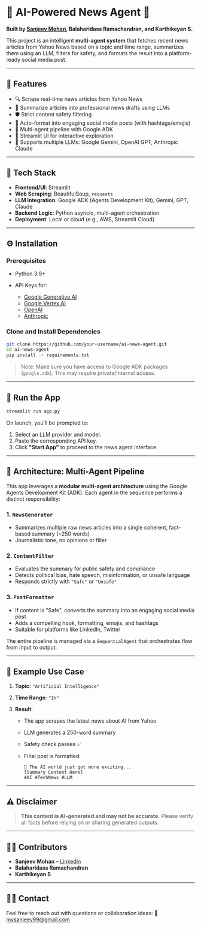 # 📰 AI-Powered News Agent 🚀

**Built by [Sanjeev Mohan](mailto:mysanjeev99@gmail.com), Balaharidass Ramachandran, and Karthikeyan S.**

This project is an intelligent **multi-agent system** that fetches recent news articles from Yahoo News based on a topic and time range, summarizes them using an LLM, filters for safety, and formats the result into a platform-ready social media post.

---

## 📌 Features

* 🔍 Scrape real-time news articles from Yahoo News
* 🤖 Summarize articles into professional news drafts using LLMs
* 🛡️ Strict content safety filtering
* 💬 Auto-format into engaging social media posts (with hashtags/emojis)
* 🧠 Multi-agent pipeline with Google ADK
* 💍 Streamlit UI for interactive exploration
* 🔑 Supports multiple LLMs: Google Gemini, OpenAI GPT, Anthropic Claude

---

## 🧰 Tech Stack

* **Frontend/UI**: Streamlit
* **Web Scraping**: BeautifulSoup, `requests`
* **LLM Integration**: Google ADK (Agents Development Kit), Gemini, GPT, Claude
* **Backend Logic**: Python asyncio, multi-agent orchestration
* **Deployment**: Local or cloud (e.g., AWS, Streamlit Cloud)

---

## ⚙️ Installation

### Prerequisites

* Python 3.9+
* API Keys for:

  * [Google Generative AI](https://makersuite.google.com/app)
  * [Google Vertex AI](https://cloud.google.com/vertex-ai)
  * [OpenAI](https://platform.openai.com)
  * [Anthropic](https://console.anthropic.com/)

### Clone and Install Dependencies

```bash
git clone https://github.com/your-username/ai-news-agent.git
cd ai-news-agent
pip install -r requirements.txt
```

> Note: Make sure you have access to Google ADK packages (`google.adk`). This may require private/internal access.

---

## 🚀 Run the App

```bash
streamlit run app.py
```

On launch, you’ll be prompted to:

1. Select an LLM provider and model.
2. Paste the corresponding API key.
3. Click **"Start App"** to proceed to the news agent interface.

---

## 🧠 Architecture: Multi-Agent Pipeline

This app leverages a **modular multi-agent architecture** using the Google Agents Development Kit (ADK). Each agent in the sequence performs a distinct responsibility:

### 1. `NewsGenerator`

* Summarizes multiple raw news articles into a single coherent, fact-based summary (\~250 words)
* Journalistic tone, no opinions or filler

### 2. `ContentFilter`

* Evaluates the summary for public safety and compliance
* Detects political bias, hate speech, misinformation, or unsafe language
* Responds strictly with `"Safe"` or `"Unsafe"`

### 3. `PostFormatter`

* If content is "Safe", converts the summary into an engaging social media post
* Adds a compelling hook, formatting, emojis, and hashtags
* Suitable for platforms like LinkedIn, Twitter

The entire pipeline is managed via a `SequentialAgent` that orchestrates flow from input to output.

---

## 🧪 Example Use Case

1. **Topic**: `"Artificial Intelligence"`
2. **Time Range**: `"1h"`
3. **Result**:

   * The app scrapes the latest news about AI from Yahoo
   * LLM generates a 250-word summary
   * Safety check passes ✅
   * Final post is formatted:

     ```
     🤖 The AI world just got more exciting...
     [Summary Content Here]
     #AI #TechNews #LLM
     ```

---

## ⚠️ Disclaimer

> **This content is AI-generated and may not be accurate.**
> Please verify all facts before relying on or sharing generated outputs.

---

## 👨‍💼 Contributors

* **Sanjeev Mohan** – [LinkedIn](https://www.linkedin.com/in/sanjeev-mohan/)
* **Balaharidass Ramachandran**
* **Karthikeyan S**

---

## 🏃‍♂️ Contact

Feel free to reach out with questions or collaboration ideas:
📧 [mysanjeev99@gmail.com](mailto:mysanjeev99@gmail.com)